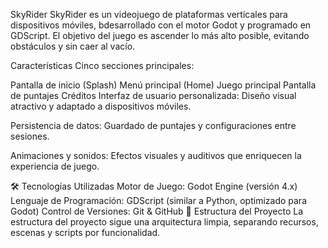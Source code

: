 SkyRider
SkyRider es un videojuego de plataformas verticales para dispositivos móviles, bdesarrollado con el motor Godot y programado en GDScript.
El objetivo del juego es ascender lo más alto posible, evitando obstáculos y sin caer al vacío.

Características
Cinco secciones principales:

Pantalla de inicio (Splash)
Menú principal (Home)
Juego principal
Pantalla de puntajes
Créditos
Interfaz de usuario personalizada: Diseño visual atractivo y adaptado a dispositivos móviles.

Persistencia de datos: Guardado de puntajes y configuraciones entre sesiones.

Animaciones y sonidos: Efectos visuales y auditivos que enriquecen la experiencia de juego.

🛠️ Tecnologías Utilizadas
Motor de Juego: Godot Engine (versión 4.x)
Lenguaje de Programación: GDScript (similar a Python, optimizado para Godot)
Control de Versiones: Git & GitHub
📁 Estructura del Proyecto
La estructura del proyecto sigue una arquitectura limpia, separando recursos, escenas y scripts por funcionalidad.

